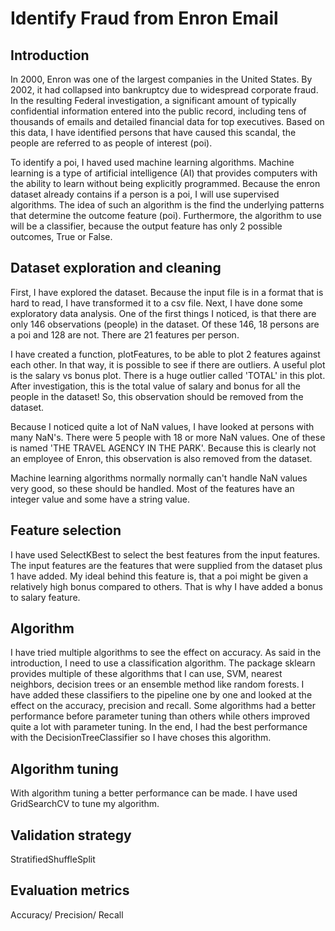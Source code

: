 # Identify Fraud from Enron Email

## Introduction

In 2000, Enron was one of the largest companies in the United States. By 2002, it had collapsed into bankruptcy due to widespread corporate fraud. 
In the resulting Federal investigation, a significant amount of typically confidential information entered into the public record, including tens of thousands of emails 
and detailed financial data for top executives. Based on this data, I have identified persons that have caused this scandal, the people are referred to as people 
of interest (poi).

To identify a poi, I haved used machine learning algorithms. Machine learning is a type of artificial intelligence (AI) 
that provides computers with the ability to learn without being explicitly programmed. Because the enron dataset already contains if a person is 
a poi, I will use supervised algorithms. The idea of such an algorithm is the find the underlying patterns that determine the outcome feature (poi). 
Furthermore, the algorithm to use will be a classifier, because the output feature has only 2 possible outcomes, True or False.


## Dataset exploration and cleaning

First, I have explored the dataset. Because the input file is in a format that is hard to read, I have transformed it to a csv file. 
Next, I have done some exploratory data analysis. One of the first things I noticed, is that there are only 146 observations (people) in the dataset.
Of these 146, 18 persons are a poi and 128 are not. There are 21 features per person.

I have created a function, plotFeatures, to be able to plot 2 features against each other. In that way, it is possible to see if there are outliers.
A useful plot is the salary vs bonus plot. There is a huge outlier called 'TOTAL' in this plot. After investigation, this is the total value of salary
and bonus for all the people in the dataset! So, this observation should be removed from the dataset.

Because I noticed quite a lot of NaN values, I have looked at persons with many NaN's. There were 5 people with 18 or more NaN values. 
One of these is named 'THE TRAVEL AGENCY IN THE PARK'. Because this is clearly not an employee of Enron, this observation is also removed from the dataset.

Machine learning algorithms normally normally can't handle NaN values very good, so these should be handled. Most of the features have an integer
value and some have a string value.

## Feature selection

I have used SelectKBest to select the best features from the input features. The input features are the features that were supplied from the dataset plus 1 have added. 
My ideal behind this feature is, that a poi might be given a relatively high bonus compared to others. That is why I have added a bonus to salary feature.


## Algorithm

I have tried multiple algorithms to see the effect on accuracy. As said in the introduction, I need to use a classification algorithm. The package sklearn
provides multiple of these algorithms that I can use, SVM, nearest neighbors, decision trees or an ensemble method like random forests.
I have added these classifiers to the pipeline one by one and looked at the effect on the accuracy, precision and recall. Some algorithms had a better performance
before parameter tuning than others while others improved quite a lot with parameter tuning.
In the end, I had the best performance with the DecisionTreeClassifier so I have choses this algorithm.

## Algorithm tuning

With algorithm tuning a better performance can be made.
I have used GridSearchCV to tune my algorithm.


## Validation strategy

StratifiedShuffleSplit


## Evaluation metrics

Accuracy/ Precision/ Recall